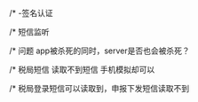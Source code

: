 /* -签名认证

/* 短信监听 

/* 问题 app被杀死的同时，server是否也会被杀死？

/* 税局短信 读取不到短信 手机模拟却可以 

/* 税局登录短信可以读取到，申报下发短信读取不到